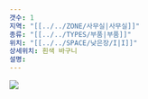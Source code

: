```yaml
---
갯수: 1
지역: "[[../../ZONE/사무실|사무실]]"
종류: "[[../../TYPES/부품|부품]]"
위치: "[[../../SPACE/낮은장/I|I]]"
상세위치: 흰색 바구니
설명:
---
```

![](http://192.168.50.22/images/240608_IMG_0255.jpg)